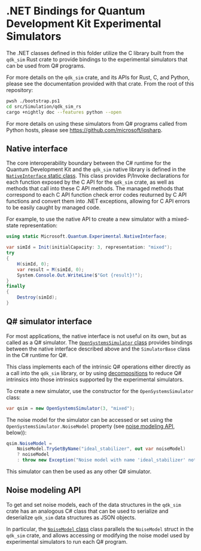 # .NET Bindings for Quantum Development Kit Experimental Simulators

The .NET classes defined in this folder utilize the C library built from the `qdk_sim` Rust crate to provide bindings to the experimental simulators that can be used from Q# programs.

<!-- TODO: Replace this paragraph with the docs.rs link once the crate is live. -->
For more details on the `qdk_sim` crate, and its APIs for Rust, C, and Python, please see the documentation provided with that crate. From the root of this repository:

```bash
pwsh ./bootstrap.ps1
cd src/Simulation/qdk_sim_rs
cargo +nightly doc --features python --open
```

For more details on using these simulators from Q# programs called from Python hosts, please see <https://github.com/microsoft/iqsharp>.

## Native interface

The core interoperability boundary between the C# runtime for the Quantum Development Kit and the `qdk_sim` native library is defined in the [`NativeInterface` static class](./NativeInterface.cs). This class provides P/Invoke declarations for each function exposed by the C API for the `qdk_sim` crate, as well as methods that call into these C API methods. The managed methods that correspond to each C API function check error codes reuturned by C API functions and convert them into .NET exceptions, allowing for C API errors to be easily caught by managed code.

For example, to use the native API to create a new simulator with a mixed-state representation:

```csharp
using static Microsoft.Quantum.Experimental.NativeInterface;

var simId = Init(initialCapacity: 3, representation: "mixed");
try
{
    H(simId, 0);
    var result = M(simId, 0);
    System.Console.Out.WriteLine($"Got {result}!");
}
finally
{
    Destroy(simId);
}
```

## Q# simulator interface

For most applications, the native interface is not useful on its own, but as called as a Q# simulator. The [`OpenSystemsSimulator` class](./OpenSystemsSimulator.cs) provides bindings between the native interface described above and the `SimulatorBase` class in the C# runtime for Q#.

This class implements each of the intrinsic Q# operations either directly as a call into the `qdk_sim` library, or by using [decompositions](./Decompositions) to reduce Q# intrinsics into those intrinsics supported by the experimental simulators.

To create a new simulator, use the constructor for the `OpenSystemsSimulator` class:

```csharp
var qsim = new OpenSystemsSimulator(3, "mixed");
```

The noise model for the simulator can be accessed or set using the `OpenSystemsSimulator.NoiseModel` property (see [noise modeling API](#noise-modeling-api), below)):

```csharp
qsim.NoiseModel =
    NoiseModel.TryGetByName("ideal_stabilizer", out var noiseModel)
    ? noiseModel
    : throw new Exception("Noise model with name 'ideal_stabilizer' not found.");
```

This simulator can then be used as any other Q# simulator.

## Noise modeling API

To get and set noise models, each of the data structures in the `qdk_sim` crate has an analogous C# class that can be used to serialize and deserialize `qdk_sim` data structures as JSON objects.

In particular, the [`NoiseModel` class](./DataModel/NoiseModel.cs) class parallels the `NoiseModel` struct in the `qdk_sim` crate, and allows accessing or modifying the noise model used by experimental simulators to run each Q# program.
